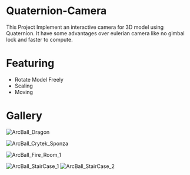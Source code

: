 # Quaternion-Camera
This Project Implement an interactive camera for 3D model using Quaternion. It have some advantages over eulerian camera like no gimbal lock and faster to compute.

# Featuring

- Rotate Model Freely
- Scaling
- Moving

# Gallery 

![ArcBall_Dragon](https://user-images.githubusercontent.com/93391908/140274934-5b6a7c4b-2971-4432-a4a6-d32bdcf33093.png)

![ArcBall_Crytek_Sponza](https://user-images.githubusercontent.com/93391908/140276386-a607255d-d80d-4223-96e4-9e9261535caa.png)

![ArcBall_Fire_Room_1](https://user-images.githubusercontent.com/93391908/140282622-092f9bbe-50c2-4b00-b16a-e1c5edd5b228.png)

![ArcBall_StairCase_1](https://user-images.githubusercontent.com/93391908/140282634-2a48c4ce-eccb-433e-a73b-c380ab03723f.png)
![ArcBall_StairCase_2](https://user-images.githubusercontent.com/93391908/140282637-4dbf747a-1ad3-4f83-b4ba-59b3219b705a.png)

